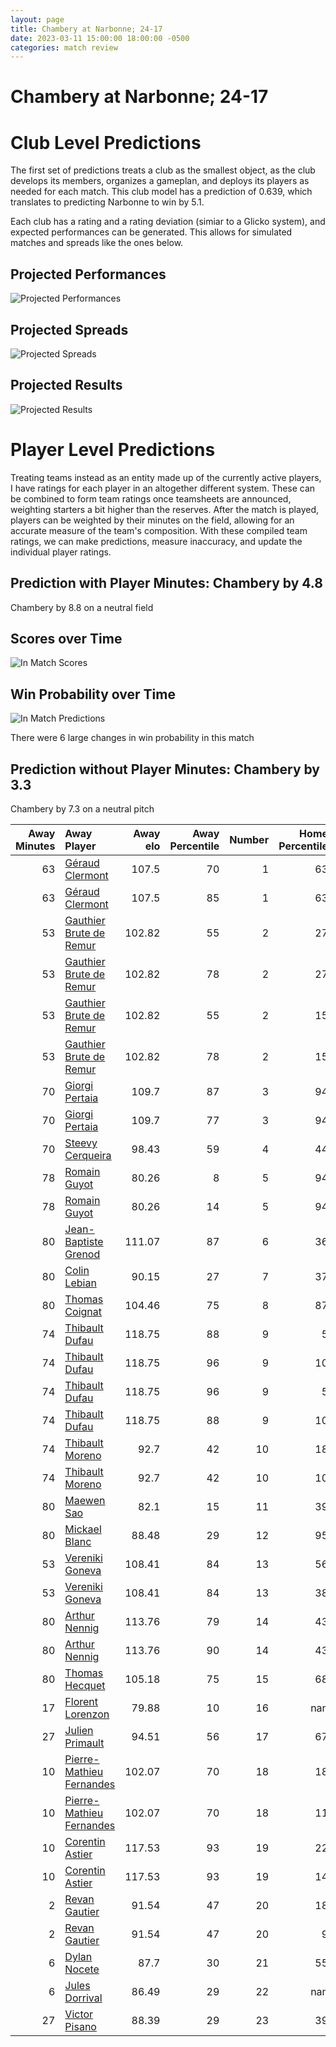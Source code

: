 ```yaml
---  
layout: page  
title: Chambery at Narbonne; 24-17  
date: 2023-03-11 15:00:00 18:00:00 -0500  
categories: match review  
---
```

# Chambery at Narbonne; 24-17

# Club Level Predictions


The first set of predictions treats a club as the smallest object, as the club develops its members, organizes a gameplan, and deploys its players as needed for each match. This club model has a prediction of 0.639, which translates to predicting Narbonne to win by 5.1.

Each club has a rating and a rating deviation (simiar to a Glicko system), and expected performances can be generated. This allows for simulated matches and spreads like the ones below.
## Projected Performances


![Projected Performances](plots/performances_2023-03-11-Narbonne-Chambery.png)
## Projected Spreads


![Projected Spreads](plots/spreads_2023-03-11-Narbonne-Chambery.png)
## Projected Results


![Projected Results](plots/resultbar_2023-03-11-Narbonne-Chambery.png)
# Player Level Predictions


Treating teams instead as an entity made up of the currently active players, I have ratings for each player in an altogether different system. These can be combined to form team ratings once teamsheets are announced, weighting starters a bit higher than the reserves. After the match is played, players can be weighted by their minutes on the field, allowing for an accurate measure of the team's composition. With these compiled team ratings, we can make predictions, measure inaccuracy, and update the individual player ratings.
## Prediction with Player Minutes: Chambery by 4.8


Chambery by 8.8 on a neutral field
## Scores over Time


![In Match Scores](plots/recap_scores_2023-03-11-Narbonne-Chambery.png)
## Win Probability over Time


![In Match Predictions](plots/recap_prob_2023-03-11-Narbonne-Chambery.png)

There were 6 large changes in win probability in this match
## Prediction without Player Minutes: Chambery by 3.3


Chambery by 7.3 on a neutral pitch



|   Away Minutes | Away Player                                                                     |   Away elo |   Away Percentile |   Number |   Home Percentile |   Home elo | Home Player                                                         |   Home Minutes |
|---------------:|:--------------------------------------------------------------------------------|-----------:|------------------:|---------:|------------------:|-----------:|:--------------------------------------------------------------------|---------------:|
|             63 | [Géraud Clermont](..//playerfiles//GéraudClermont_cleaned.md)                   |     107.5  |                70 |        1 |                63 |      93.96 | [Sylvain Abadie](..//playerfiles//SylvainAbadie_cleaned.md)         |             59 |
|             63 | [Géraud Clermont](..//playerfiles//GéraudClermont_cleaned.md)                   |     107.5  |                85 |        1 |                63 |      93.96 | [Sylvain Abadie](..//playerfiles//SylvainAbadie_cleaned.md)         |             59 |
|             53 | [Gauthier Brute de Remur](..//playerfiles//GauthierBrutedeRemur_cleaned.md)     |     102.82 |                55 |        2 |                27 |      83.23 | [Christophe David](..//playerfiles//ChristopheDavid_cleaned.md)     |             44 |
|             53 | [Gauthier Brute de Remur](..//playerfiles//GauthierBrutedeRemur_cleaned.md)     |     102.82 |                78 |        2 |                27 |      83.23 | [Christophe David](..//playerfiles//ChristopheDavid_cleaned.md)     |             44 |
|             53 | [Gauthier Brute de Remur](..//playerfiles//GauthierBrutedeRemur_cleaned.md)     |     102.82 |                55 |        2 |                15 |      83.23 | [Christophe David](..//playerfiles//ChristopheDavid_cleaned.md)     |             44 |
|             53 | [Gauthier Brute de Remur](..//playerfiles//GauthierBrutedeRemur_cleaned.md)     |     102.82 |                78 |        2 |                15 |      83.23 | [Christophe David](..//playerfiles//ChristopheDavid_cleaned.md)     |             44 |
|             70 | [Giorgi Pertaia](..//playerfiles//GiorgiPertaia_cleaned.md)                     |     109.7  |                87 |        3 |                94 |     115.67 | [Théo Castinel](..//playerfiles//ThéoCastinel_cleaned.md)           |             31 |
|             70 | [Giorgi Pertaia](..//playerfiles//GiorgiPertaia_cleaned.md)                     |     109.7  |                77 |        3 |                94 |     115.67 | [Théo Castinel](..//playerfiles//ThéoCastinel_cleaned.md)           |             31 |
|             70 | [Steevy Cerqueira](..//playerfiles//SteevyCerqueira_cleaned.md)                 |      98.43 |                59 |        4 |                44 |      93.25 | [Valentin Sese](..//playerfiles//ValentinSese_cleaned.md)           |             80 |
|             78 | [Romain Guyot](..//playerfiles//RomainGuyot_cleaned.md)                         |      80.26 |                 8 |        5 |                94 |     116.83 | [Mauro Rebussone](..//playerfiles//MauroRebussone_cleaned.md)       |             40 |
|             78 | [Romain Guyot](..//playerfiles//RomainGuyot_cleaned.md)                         |      80.26 |                14 |        5 |                94 |     116.83 | [Mauro Rebussone](..//playerfiles//MauroRebussone_cleaned.md)       |             40 |
|             80 | [Jean-Baptiste Grenod](..//playerfiles//Jean-BaptisteGrenod_cleaned.md)         |     111.07 |                87 |        6 |                36 |      91.65 | [Thibault Clauzade](..//playerfiles//ThibaultClauzade_cleaned.md)   |             49 |
|             80 | [Colin Lebian](..//playerfiles//ColinLebian_cleaned.md)                         |      90.15 |                27 |        7 |                37 |      90.71 | [Paul Belzons](..//playerfiles//PaulBelzons_cleaned.md)             |             80 |
|             80 | [Thomas Coignat](..//playerfiles//ThomasCoignat_cleaned.md)                     |     104.46 |                75 |        8 |                87 |     109.44 | [Luke Nakobukobua](..//playerfiles//LukeNakobukobua_cleaned.md)     |             80 |
|             74 | [Thibault Dufau](..//playerfiles//ThibaultDufau_cleaned.md)                     |     118.75 |                88 |        9 |                 5 |      69.22 | [Pierrick Nova](..//playerfiles//PierrickNova_cleaned.md)           |             57 |
|             74 | [Thibault Dufau](..//playerfiles//ThibaultDufau_cleaned.md)                     |     118.75 |                96 |        9 |                10 |      69.22 | [Pierrick Nova](..//playerfiles//PierrickNova_cleaned.md)           |             57 |
|             74 | [Thibault Dufau](..//playerfiles//ThibaultDufau_cleaned.md)                     |     118.75 |                96 |        9 |                 5 |      69.22 | [Pierrick Nova](..//playerfiles//PierrickNova_cleaned.md)           |             57 |
|             74 | [Thibault Dufau](..//playerfiles//ThibaultDufau_cleaned.md)                     |     118.75 |                88 |        9 |                10 |      69.22 | [Pierrick Nova](..//playerfiles//PierrickNova_cleaned.md)           |             57 |
|             74 | [Thibault Moreno](..//playerfiles//ThibaultMoreno_cleaned.md)                   |      92.7  |                42 |       10 |                18 |      77.9  | [Tom Chauvet](..//playerfiles//TomChauvet_cleaned.md)               |             80 |
|             74 | [Thibault Moreno](..//playerfiles//ThibaultMoreno_cleaned.md)                   |      92.7  |                42 |       10 |                10 |      77.9  | [Tom Chauvet](..//playerfiles//TomChauvet_cleaned.md)               |             80 |
|             80 | [Maewen Sao](..//playerfiles//MaewenSao_cleaned.md)                             |      82.1  |                15 |       11 |                39 |      91.48 | [Sébastien Giorgis](..//playerfiles//SébastienGiorgis_cleaned.md)   |             80 |
|             80 | [Mickael Blanc](..//playerfiles//MickaelBlanc_cleaned.md)                       |      88.48 |                29 |       12 |                95 |     121.56 | [José Lima](..//playerfiles//JoséLima_cleaned.md)                   |             80 |
|             53 | [Vereniki Goneva](..//playerfiles//VerenikiGoneva_cleaned.md)                   |     108.41 |                84 |       13 |                56 |      91.31 | [Pierre Nueno](..//playerfiles//PierreNueno_cleaned.md)             |             49 |
|             53 | [Vereniki Goneva](..//playerfiles//VerenikiGoneva_cleaned.md)                   |     108.41 |                84 |       13 |                38 |      91.31 | [Pierre Nueno](..//playerfiles//PierreNueno_cleaned.md)             |             49 |
|             80 | [Arthur Nennig](..//playerfiles//ArthurNennig_cleaned.md)                       |     113.76 |                79 |       14 |                43 |      92.71 | [Pierre-Hugo Ducom](..//playerfiles//Pierre-HugoDucom_cleaned.md)   |             57 |
|             80 | [Arthur Nennig](..//playerfiles//ArthurNennig_cleaned.md)                       |     113.76 |                90 |       14 |                43 |      92.71 | [Pierre-Hugo Ducom](..//playerfiles//Pierre-HugoDucom_cleaned.md)   |             57 |
|             80 | [Thomas Hecquet](..//playerfiles//ThomasHecquet_cleaned.md)                     |     105.18 |                75 |       15 |                68 |     102    | [James Kane](..//playerfiles//JamesKane_cleaned.md)                 |             80 |
|             17 | [Florent Lorenzon](..//playerfiles//FlorentLorenzon_cleaned.md)                 |      79.88 |                10 |       16 |               nan |      89.78 | [Avto Gogiashvili](..//playerfiles//AvtoGogiashvili_cleaned.md)     |             21 |
|             27 | [Julien Primault](..//playerfiles//JulienPrimault_cleaned.md)                   |      94.51 |                56 |       17 |                67 |      97.02 | [Jordan Rochier](..//playerfiles//JordanRochier_cleaned.md)         |             36 |
|             10 | [Pierre-Mathieu Fernandes](..//playerfiles//Pierre-MathieuFernandes_cleaned.md) |     102.07 |                70 |       18 |                18 |      80.38 | [Matthieu Loudet](..//playerfiles//MatthieuLoudet_cleaned.md)       |             49 |
|             10 | [Pierre-Mathieu Fernandes](..//playerfiles//Pierre-MathieuFernandes_cleaned.md) |     102.07 |                70 |       18 |                11 |      80.38 | [Matthieu Loudet](..//playerfiles//MatthieuLoudet_cleaned.md)       |             49 |
|             10 | [Corentin Astier](..//playerfiles//CorentinAstier_cleaned.md)                   |     117.53 |                93 |       19 |                22 |      80.55 | [Mohamed Kbaier](..//playerfiles//MohamedKbaier_cleaned.md)         |             40 |
|             10 | [Corentin Astier](..//playerfiles//CorentinAstier_cleaned.md)                   |     117.53 |                93 |       19 |                14 |      80.55 | [Mohamed Kbaier](..//playerfiles//MohamedKbaier_cleaned.md)         |             40 |
|              2 | [Revan Gautier](..//playerfiles//RevanGautier_cleaned.md)                       |      91.54 |                47 |       20 |                18 |      79.06 | [Arthur Christienne](..//playerfiles//ArthurChristienne_cleaned.md) |             31 |
|              2 | [Revan Gautier](..//playerfiles//RevanGautier_cleaned.md)                       |      91.54 |                47 |       20 |                 9 |      79.06 | [Arthur Christienne](..//playerfiles//ArthurChristienne_cleaned.md) |             31 |
|              6 | [Dylan Nocete](..//playerfiles//DylanNocete_cleaned.md)                         |      87.7  |                30 |       21 |                55 |      94.13 | [Pablo Barbaste](..//playerfiles//PabloBarbaste_cleaned.md)         |             23 |
|              6 | [Jules Dorrival](..//playerfiles//JulesDorrival_cleaned.md)                     |      86.49 |                29 |       22 |               nan |      95.92 | [Gauthier Wolf](..//playerfiles//GauthierWolf_cleaned.md)           |             31 |
|             27 | [Victor Pisano](..//playerfiles//VictorPisano_cleaned.md)                       |      88.39 |                29 |       23 |                39 |      89.74 | [Étienne Ducom](..//playerfiles//ÉtienneDucom_cleaned.md)           |             23 |

